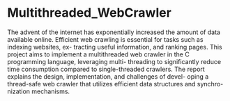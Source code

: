 # Multithreaded_WebCrawler
The advent of the internet has exponentially increased the amount of data available 
online. Efficient web crawling is essential for tasks such as indexing websites, ex-
tracting useful information, and ranking pages. This project aims to implement a 
multithreaded web crawler in the C programming language, leveraging multi-
threading to significantly reduce time consumption compared to single-threaded 
crawlers. The report explains the design, implementation, and challenges of devel-
oping a thread-safe web crawler that utilizes efficient data structures and synchro-
nization mechanisms.
